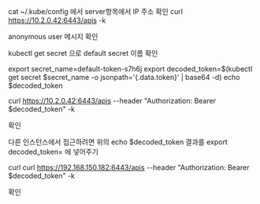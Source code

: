 cat ~/.kube/config 에서 server항목에서 IP 주소 확인
curl https://10.2.0.42:6443/apis -k 

anonymous user 메시지 확인

kubectl get secret 으로 default secret 이름 확인

export secret_name=default-token-s7h6j
export decoded_token=$(kubectl get secret $secret_name -o jsonpath='{.data.token}' | base64 -d)
echo $decoded_token

curl https://10.2.0.42:6443/apis --header "Authorization: Bearer $decoded_token" -k

확인

다른 인스턴스에서 접근하려면
위의 echo $decoded_token 결과를
export decoded_token= 에 넣어주기

curl curl https://192.168.150.182:6443/apis --header "Authorization: Bearer $decoded_token" -k

확인